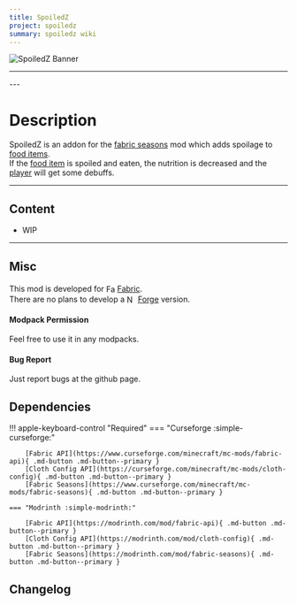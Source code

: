 ```yaml
---
title: SpoiledZ
project: spoiledz
summary: spoiledz wiki
---
```

<script src="/wiki/javascripts/data.js"></script>
<script src="/wiki/javascripts/sidebar.js" id="spoiledz"></script>

![SpoiledZ Banner](/wiki/assets/general/banner/spoiledzbanner.png)

---
<div id="showcase-gallery" modid="spoiledz" image_1="spoiledz_image_1"></div>
<script src="/wiki/javascripts/showcase.js"></script>
---

# Description
SpoiledZ is an addon for the [fabric seasons](https://modrinth.com/mod/fabric-seasons) mod which adds spoilage to [food items](https://minecraft.wiki/w/Food).  
If the [food item](https://minecraft.wiki/w/Food) is spoiled and eaten, the nutrition is decreased and the [player](https://minecraft.wiki/w/Player) will get some debuffs.

---
## Content
- WIP
<!-- - [Block List](/wiki/mods/spoiledz/Blocks/#list-of-blocks)
- [Entity List](/wiki/mods/spoiledz/Entities/#list-of-entities)
- [Item List](/wiki/mods/spoiledz/Items/#list-of-items)
- [Structure List](/wiki/mods/spoiledz/Structures/#list-of-structures) -->
  
---
## Misc
This mod is developed for <img src="https://fabricmc.net/assets/logo.png" alt="Fabric" width="16" height="16" style="position: relative; top: 3px;"> [Fabric](https://fabricmc.net/).  
There are no plans to develop a <img src="https://neoforged.net/img/authors/neoforged.png" alt="NeoForged" width="16" height="16" style="position: relative; top: 3px;"> [Forge](https://neoforged.net/) version.  

#### Modpack Permission
Feel free to use it in any modpacks.  

#### Bug Report
Just report bugs at the github page.  

## Dependencies

!!! apple-keyboard-control "Required"
    === "Curseforge :simple-curseforge:"

        [Fabric API](https://www.curseforge.com/minecraft/mc-mods/fabric-api){ .md-button .md-button--primary }
        [Cloth Config API](https://curseforge.com/minecraft/mc-mods/cloth-config){ .md-button .md-button--primary }
        [Fabric Seasons](https://www.curseforge.com/minecraft/mc-mods/fabric-seasons){ .md-button .md-button--primary }

    === "Modrinth :simple-modrinth:"

        [Fabric API](https://modrinth.com/mod/fabric-api){ .md-button .md-button--primary }
        [Cloth Config API](https://modrinth.com/mod/cloth-config){ .md-button .md-button--primary }
        [Fabric Seasons](https://modrinth.com/mod/fabric-seasons){ .md-button .md-button--primary }

## Changelog
<script src="https://cdn.jsdelivr.net/npm/marked/marked.min.js"></script>
<div id="log" modid="spoiledz"></div>
